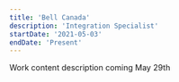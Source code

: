 ```yaml
---
title: 'Bell Canada'
description: 'Integration Specialist'
startDate: '2021-05-03'
endDate: 'Present'
---
```


Work content description coming May 29th